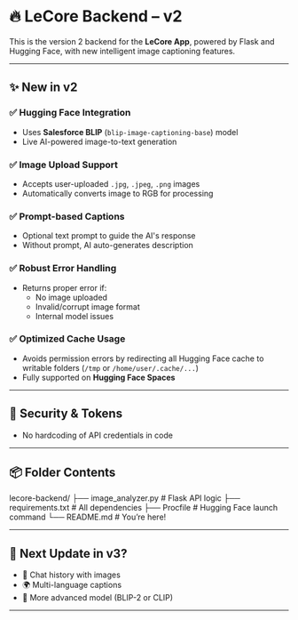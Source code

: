 # 🔥 LeCore Backend – v2

This is the version 2 backend for the **LeCore App**, powered by Flask and Hugging Face, with new intelligent image captioning features.

---

## ✨ New in v2

### ✅ Hugging Face Integration
- Uses **Salesforce BLIP** (`blip-image-captioning-base`) model
- Live AI-powered image-to-text generation

### ✅ Image Upload Support
- Accepts user-uploaded `.jpg`, `.jpeg`, `.png` images
- Automatically converts image to RGB for processing

### ✅ Prompt-based Captions
- Optional text prompt to guide the AI's response
- Without prompt, AI auto-generates description

### ✅ Robust Error Handling
- Returns proper error if:
  - No image uploaded
  - Invalid/corrupt image format
  - Internal model issues

### ✅ Optimized Cache Usage
- Avoids permission errors by redirecting all Hugging Face cache to writable folders (`/tmp` or `/home/user/.cache/...`)
- Fully supported on **Hugging Face Spaces**

---

## 🔐 Security & Tokens
- No hardcoding of API credentials in code

---

## 📦 Folder Contents
lecore-backend/
├── image_analyzer.py # Flask API logic
├── requirements.txt # All dependencies
├── Procfile # Hugging Face launch command
└── README.md # You’re here!


---

## 📍 Next Update in v3?

- 🔄 Chat history with images
- 🌍 Multi-language captions
- 🧠 More advanced model (BLIP-2 or CLIP)

---


